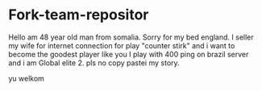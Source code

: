 # Fork-team-repositor
Hello am 48 year old man from somalia. Sorry for my bed england.
I seller my wife for internet connection for play "counter stirk" 
and i want to become the goodest player like you I play with 400 ping 
on brazil server and i am Global elite 2. pls no copy pastei my story.

yu welkom
